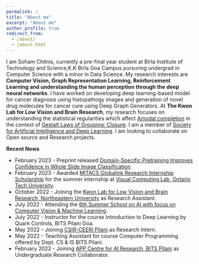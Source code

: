 ```yaml
---
permalink: /
title: "About me"
excerpt: "About me"
author_profile: true
redirect_from: 
  - /about/
  - /about.html
---
```


I am Soham Chitnis, currently a pre-final year student at Birla Institute of Technology and Science,K.K Birla Goa Campus pursuring undergrad in Computer Science with a minor in Data Science. My research interests are **Computer Vision, Graph Representation Learning, Reinforcement Learning and understanding the human perception through the deep neural networks**. I have worked on developing deep learning-based model for cancer diagnosis using histopathogy images and generation of novel drug molecules for cancer cure using Deep Graph Generators. At **The Kwon Lab for Low Vision and Brain Research**, my research focuses on understanding the statistical regularities which affect [Amodal completion](https://en.wikipedia.org/wiki/Amodal_completion) in the context of [Gestalt Laws of Grouping: Closure](https://en.wikipedia.org/wiki/Principles_of_grouping).  I am a member of [Society for Artificial Intelligence and Deep Learning](https://www.saidl.in/). I am looking to collaborate on Open source and Research projects. 


**Recent News**

* February 2023 - Preprint released [Domain-Specific Pretraining Improves Confidence in Whole Slide Image Classification](https://arxiv.org/abs/2302.09833)
* February 2023 - Awarded [MITACS Globalink Research Internship Scholarship](https://www.mitacs.ca/en/programs/globalink/globalink-research-internship) for the summer internship at [Visual Computing Lab, Ontario Tech University](http://vclab.science.uoit.ca/).
* October 2022 - Joining the [Kwon Lab for Low Vision and Brain Research, Northeastern University](https://kwonlab.sites.northeastern.edu/) as Research Assistant.
* July 2022 - Attending the [6th Summer School on AI with focus on Computer Vision & Machine Learning](http://cvit.iiit.ac.in/summerschool2022/index.php).
* July 2022 - Instructor for the course Introduction to Deep Learning by Quark Controls, BITS Pilani Goa.
* May 2022 - Joining [CSIR-CEERI Pilani](https://www.ceeri.res.in/) as Research Intern.
* May 2022 - Teaching Assistant for course Computer Programming offered by Dept. CS & IS BITS Pilani.
* February 2022 - Joining [APP Centre for AI Research, BITS Pilani](https://www.bits-pilani.ac.in/appcair/) as Undergraduate Research Collaborator.

